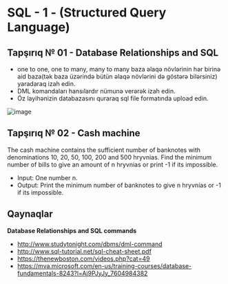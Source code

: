 # SQL - 1 - (Structured Query Language)

## Tapşırıq № 01 - Database Relationships and SQL

- one to one, one to many, many to many baza əlaqə növlərinin hər birinə aid baza(tək baza üzərində bütün əlaqə növlərini də göstərə bilərsiniz) yaradaraq izah edin.
- DML komandaları hansılardır nümunə verərək izah edin.
- Öz layihənizin databazasını quraraq sql file formatında upload edin.

![image](https://user-images.githubusercontent.com/25200958/27905470-1adab644-6251-11e7-957b-784a77824657.png)

## Tapşırıq № 02 - Cash machine

The cash machine contains the sufficient number of banknotes with denominations 10, 20, 50, 100, 200 and 500 hryvnias. Find the minimum number of bills to give an amount of n hryvnias or print -1 if its impossible.

- Input: One number n.
- Output: Print the minimum number of banknotes to give n hryvnias or -1 if its impossible.

## Qaynaqlar

**Database Relationships and SQL commands**
- http://www.studytonight.com/dbms/dml-command
- http://www.sql-tutorial.net/sql-cheat-sheet.pdf
- https://thenewboston.com/videos.php?cat=49
- https://mva.microsoft.com/en-us/training-courses/database-fundamentals-8243?l=Aj9PJyJy_7604984382